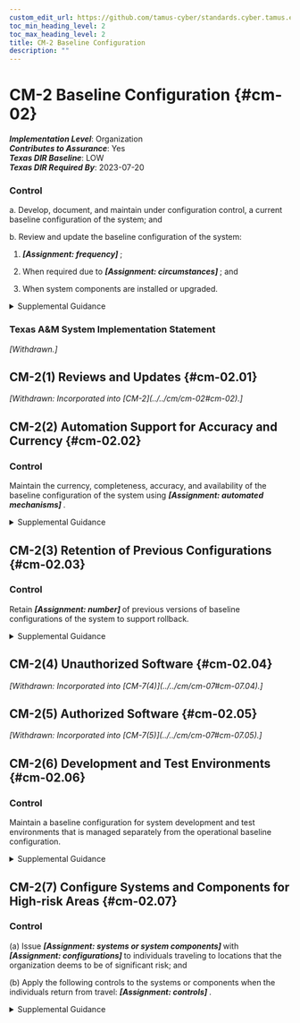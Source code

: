 ```yaml
---
custom_edit_url: https://github.com/tamus-cyber/standards.cyber.tamus.edu/tree/main/static/content/tamus.edu/TAMUS_profile.xml
toc_min_heading_level: 2
toc_max_heading_level: 2
title: CM-2 Baseline Configuration
description: ""
---
```


# CM-2 Baseline Configuration {#cm-02}

_**Implementation Level**_: Organization\
_**Contributes to Assurance**_: Yes\
_**Texas DIR Baseline**_: LOW\
_**Texas DIR Required By**_: 2023-07-20

### Control

a. Develop, document, and maintain under configuration control, a current baseline configuration of the system; and

b. Review and update the baseline configuration of the system:

1.  <strong> <em>[Assignment: frequency]</em> </strong>;

2. When required due to <strong> <em>[Assignment: circumstances]</em> </strong> ; and

3. When system components are installed or upgraded.

<details>
  <summary>Supplemental Guidance</summary>

Baseline configurations for systems and system components include connectivity, operational, and communications aspects of systems. Baseline configurations are documented, formally reviewed, and agreed-upon specifications for systems or configuration items within those systems. Baseline configurations serve as a basis for future builds, releases, or changes to systems and include security and privacy control implementations, operational procedures, information about system components, network topology, and logical placement of components in the system architecture. Maintaining baseline configurations requires creating new baselines as organizational systems change over time. Baseline configurations of systems reflect the current enterprise architecture.

</details>

### Texas A&M System Implementation Statement

<prop xmlns="http://csrc.nist.gov/ns/oscal/1.0" name="status" value="withdrawn">
               <em>[Withdrawn.]</em>
            </prop>
         

## CM-2(1) Reviews and Updates {#cm-02.01}

<prop xmlns="http://csrc.nist.gov/ns/oscal/1.0" name="status" value="withdrawn">
               <em>[Withdrawn: Incorporated into [CM-2](../../cm/cm-02#cm-02).]</em>
            </prop>
            

## CM-2(2) Automation Support for Accuracy and Currency {#cm-02.02}

### Control

Maintain the currency, completeness, accuracy, and availability of the baseline configuration of the system using <strong> <em>[Assignment: automated mechanisms]</em> </strong>.

<details>
  <summary>Supplemental Guidance</summary>

Automated mechanisms that help organizations maintain consistent baseline configurations for systems include configuration management tools, hardware, software, firmware inventory tools, and network management tools. Automated tools can be used at the organization level, mission and business process level, or system level on workstations, servers, notebook computers, network components, or mobile devices. Tools can be used to track version numbers on operating systems, applications, types of software installed, and current patch levels. Automation support for accuracy and currency can be satisfied by the implementation of <a xmlns="http://csrc.nist.gov/ns/oscal/1.0" href="#cm-8.2">CM-8(2)</a> for organizations that combine system component inventory and baseline configuration activities.

</details>

## CM-2(3) Retention of Previous Configurations {#cm-02.03}

### Control

Retain <strong> <em>[Assignment: number]</em> </strong> of previous versions of baseline configurations of the system to support rollback.

<details>
  <summary>Supplemental Guidance</summary>

Retaining previous versions of baseline configurations to support rollback include hardware, software, firmware, configuration files, configuration records, and associated documentation.

</details>

## CM-2(4) Unauthorized Software {#cm-02.04}

<prop xmlns="http://csrc.nist.gov/ns/oscal/1.0" name="status" value="withdrawn">
               <em>[Withdrawn: Incorporated into [CM-7(4)](../../cm/cm-07#cm-07.04).]</em>
            </prop>
            

## CM-2(5) Authorized Software {#cm-02.05}

<prop xmlns="http://csrc.nist.gov/ns/oscal/1.0" name="status" value="withdrawn">
               <em>[Withdrawn: Incorporated into [CM-7(5)](../../cm/cm-07#cm-07.05).]</em>
            </prop>
            

## CM-2(6) Development and Test Environments {#cm-02.06}

### Control

Maintain a baseline configuration for system development and test environments that is managed separately from the operational baseline configuration.

<details>
  <summary>Supplemental Guidance</summary>

Establishing separate baseline configurations for development, testing, and operational environments protects systems from unplanned or unexpected events related to development and testing activities. Separate baseline configurations allow organizations to apply the configuration management that is most appropriate for each type of configuration. For example, the management of operational configurations typically emphasizes the need for stability, while the management of development or test configurations requires greater flexibility. Configurations in the test environment mirror configurations in the operational environment to the extent practicable so that the results of the testing are representative of the proposed changes to the operational systems. Separate baseline configurations do not necessarily require separate physical environments.

</details>

## CM-2(7) Configure Systems and Components for High-risk Areas {#cm-02.07}

### Control

(a) Issue <strong> <em>[Assignment: systems or system components]</em> </strong> with <strong> <em>[Assignment: configurations]</em> </strong> to individuals traveling to locations that the organization deems to be of significant risk; and

(b) Apply the following controls to the systems or components when the individuals return from travel: <strong> <em>[Assignment: controls]</em> </strong>.

<details>
  <summary>Supplemental Guidance</summary>

When it is known that systems or system components will be in high-risk areas external to the organization, additional controls may be implemented to counter the increased threat in such areas. For example, organizations can take actions for notebook computers used by individuals departing on and returning from travel. Actions include determining the locations that are of concern, defining the required configurations for the components, ensuring that components are configured as intended before travel is initiated, and applying controls to the components after travel is completed. Specially configured notebook computers include computers with sanitized hard drives, limited applications, and more stringent configuration settings. Controls applied to mobile devices upon return from travel include examining the mobile device for signs of physical tampering and purging and reimaging disk drives. Protecting information that resides on mobile devices is addressed in the <a xmlns="http://csrc.nist.gov/ns/oscal/1.0" href="#mp">MP</a> (Media Protection) family.

</details>

